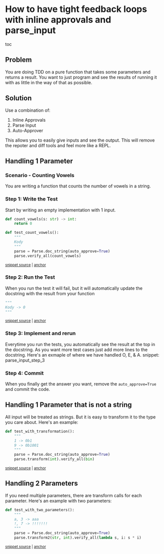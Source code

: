 # How to have tight feedback loops with inline approvals and parse_input

toc

## Problem
You are doing TDD on a pure function that takes some parameters and returns a result.
You want to just program and see the results of running it with as little in the way of that as possible.

## Solution
Use a combination of: 
1. Inline Approvals
2. Parse Input
3. Auto-Approver

This allows you to easily give inputs and see the output.
This will remove the repoter and diff tools and feel more like a REPL.

## Handling 1 Parameter

### Scenario - Counting Vowels
You are writing a function that counts the number of vowels in a string.

### Step 1: Write the Test
Start by writing an empty implementation with 1 input.
<!-- snippet: parse_input_step_1 -->
<a id='snippet-parse_input_step_1'></a>
```py
def count_vowels(s: str) -> int:
    return 0

def test_count_vowels():
    """
    Kody
    """
    parse = Parse.doc_string(auto_approve=True)
    parse.verify_all(count_vowels)
```
<sup><a href='/tests/test_parse_inputs.py#L55-L66' title='Snippet source file'>snippet source</a> | <a href='#snippet-parse_input_step_1' title='Start of snippet'>anchor</a></sup>
<!-- endSnippet -->

### Step 2: Run the Test
When you run the test it will fail, but it will automatically update the docstring with the result from your function
<!-- snippet: parse_input_step_2 -->
<a id='snippet-parse_input_step_2'></a>
```py
"""
Kody -> 0
"""
```
<sup><a href='/tests/test_parse_inputs.py#L49-L54' title='Snippet source file'>snippet source</a> | <a href='#snippet-parse_input_step_2' title='Start of snippet'>anchor</a></sup>
<!-- endSnippet -->

### Step 3: Implement and rerun 
Everytime you run the tests, you automatically see the result at the top in the docstring.
As you want more test cases just add more lines to the docstring.
Here's an exmaple of where we have handled O, E, & A.
snippet: parse_input_step_3     

### Step 4: Commit

When you finally get the answer you want, remove the `auto_approve=True` and commit the code.


## Handling 1 Parameter that is not a string
All input will be treated as strings.
But it is easy to transform it to the type you care about.
Here's an example:

<!-- snippet: parse_input_transformation -->
<a id='snippet-parse_input_transformation'></a>
```py
def test_with_transformation():
    """
    1 -> 0b1
    9 -> 0b1001
    """
    parse = Parse.doc_string(auto_approve=True)
    parse.transform(int).verify_all(bin)
```
<sup><a href='/tests/test_parse_inputs.py#L70-L80' title='Snippet source file'>snippet source</a> | <a href='#snippet-parse_input_transformation' title='Start of snippet'>anchor</a></sup>
<!-- endSnippet -->

## Handling 2 Parameters
If you need multiple parameters, there are transform calls for each parameter.
Here's an example with two parameters:

<!-- snippet: parse_input_two_parameters -->
<a id='snippet-parse_input_two_parameters'></a>
```py
def test_with_two_parameters():
    """
    a, 3 -> aaa
    !, 7 -> !!!!!!!
    """
    parse = Parse.doc_string(auto_approve=True)
    parse.transform2(str, int).verify_all(lambda s, i: s * i)
```
<sup><a href='/tests/test_parse_inputs.py#L83-L93' title='Snippet source file'>snippet source</a> | <a href='#snippet-parse_input_two_parameters' title='Start of snippet'>anchor</a></sup>
<!-- endSnippet -->
